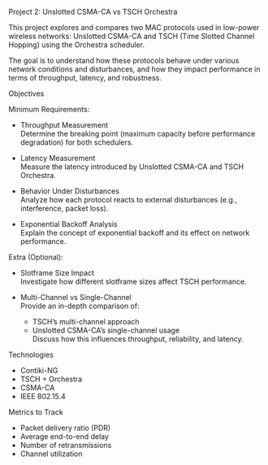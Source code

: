 Project 2: Unslotted CSMA-CA vs TSCH Orchestra

This project explores and compares two MAC protocols used in low-power wireless networks: Unslotted CSMA-CA and TSCH (Time Slotted Channel Hopping) using the Orchestra scheduler.

The goal is to understand how these protocols behave under various network conditions and disturbances, and how they impact performance in terms of throughput, latency, and robustness.

Objectives

Minimum Requirements:
- Throughput Measurement  
  Determine the breaking point (maximum capacity before performance degradation) for both schedulers.

- Latency Measurement  
  Measure the latency introduced by Unslotted CSMA-CA and TSCH Orchestra.

- Behavior Under Disturbances  
  Analyze how each protocol reacts to external disturbances (e.g., interference, packet loss).

- Exponential Backoff Analysis  
  Explain the concept of exponential backoff and its effect on network performance.

Extra (Optional):
- Slotframe Size Impact  
  Investigate how different slotframe sizes affect TSCH performance.

- Multi-Channel vs Single-Channel  
  Provide an in-depth comparison of:
  - TSCH’s multi-channel approach
  - Unslotted CSMA-CA’s single-channel usage  
  Discuss how this influences throughput, reliability, and latency.

Technologies
- Contiki-NG
- TSCH + Orchestra
- CSMA-CA
- IEEE 802.15.4

Metrics to Track
- Packet delivery ratio (PDR)
- Average end-to-end delay
- Number of retransmissions
- Channel utilization



